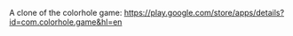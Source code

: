 A clone of the colorhole game: https://play.google.com/store/apps/details?id=com.colorhole.game&hl=en
